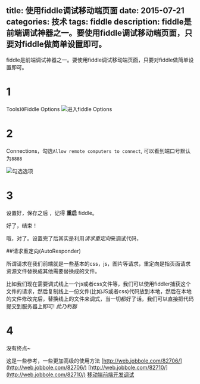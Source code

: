 title: 使用fiddle调试移动端页面
date: 2015-07-21
categories: 技术
tags: fiddle
description: fiddle是前端调试神器之一。要使用fiddle调试移动端页面，只要对fiddle做简单设置即可。
---

fiddle是前端调试神器之一。要使用fiddle调试移动端页面，只要对fiddle做简单设置即可。

# 1
Tools》》Fiddle Options
![进入fiddle Options]({{BASE_PATH}}/img/fiddle4/1.png)

# 2 
Connections，勾选`Allow remote computers to connect`,
可以看到端口号默认为`8888`

![勾选选项]({{BASE_PATH}}/img/fiddle4/2.png)

# 3

设置好，保存之后 ，记得 **重启** fiddle。

好了，结束！

哦，对了。设置完了后其实是利用*请求重定向*来调试代码，

##请求重定向(AutoResponder)

所谓请求在我们前端就是一些基本的css，js，图片等请求，重定向是指页面请求资源文件替换成其他需要替换成的文件。

比如我们现在需要调式线上一个js或者css文件等，我们可以使用fiddler捕获这个文件的请求，然后复制线上一份文件(比如JS或者css)代码放到本地，然后在本地的文件修改完后，替换线上的文件来调式，当一切都好了话，我们可以直接把代码提交到服务器上即可!
*此乃利器*

# 4 
没有终点~

这是一些参考，一些更加高级的使用方法
[http://web.jobbole.com/82706/](http://web.jobbole.com/82706/)
[http://web.jobbole.com/82710/](http://web.jobbole.com/82710/)
[移动端前端开发调试](http://yujiangshui.com/multidevice-frontend-debug/)
